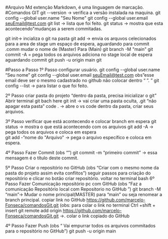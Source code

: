 #Arquivo Md  extenção Markdown,  é uma linguagem de marcação.
#Comandos GIT 
git --version -> verifica a versão instalada na maquina.
git config --global user.name "Seu Nome"
git config --global user.email seuEmail@test.com 
git list -> lista que foi feito.
git status -> mostra que esta acontecendo"mudanças a serem commitadas.

git init-> incializa o git na pasta
git add -> envia os arquvos celecionados para a area de  stage um espaço de espera, aguardando para commit .comm
mudar o nome de (Master) Para (Main)
git branch -M "main"
git commit -A = pega todos os arquivos adiciona no stage local de espera aguardando commit
git push -u origin main
git 


#Passo a Passo
 1º Passo configurar usuário.
git config --global user.name “Seu nome”
git config --global user.email seuEmail@test.com 
obs”esse email deve ser o mesmo cadastrado no github não colocar dentro “ ”. ”
git config --list   -> para listar o que foi feito.

2º Passo criar pasta do projeto
“dentro da pasta, precisa inicializar o git”
Abrir terminal git bach here 
git init -> vai criar uma pasta oculta, .git “não apagar esta pasta”
code . -> abre o vs code dentro da pasta, criar seus arquivos.

3º Passo verificar que está acontecendo e colocar branch  em espera
git status -> mostra o que está acontecendo com os arquivos
git add -A -> pega todos os arquivos e coloca em espera  
git add -”nome do "Arquivo" -> pega o arquivo específico  e coloca em espera. 

4º Passo Fazer Commit (obs “”)
git commit -m “primeiro commit” -> essa mensagem é o título deste commit.

5º Passo Criar o repositório no GitHub (obs “Criar com o mesmo nome da pasta do projeto assim evita conflitos”)
seguir passos para criação do repositório e clicar no botão  criar repositório.
voltar no terminal bash 
6º Passo Fazer Comunicação repositório pc com GitHub (obs “Faz a comunicação Repositório local com  Repositorio no GitHub ”)
git branch -M  “main”-> Mudar o nome principal(MASTER) para “main” ou seja renomear a branch principal. 
copiar link no GitHub https://github.com/marcelo-Fonseca/comandosGit.git (obs: para colar o link no terminal Ctrl +shift + insert 
git remote add origin https://github.com/marcelo-Fonseca/comandosGit.git ->. colar o link copiado do GitHub 

4º Passo Fazer Push (obs “ Vai empurrar todos os arquivos commitados para o repositório no GitHub”)
git push -u origin main 
